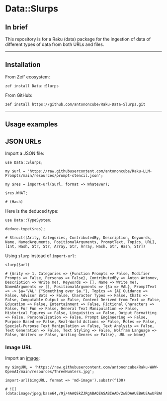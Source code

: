 # Data::Slurps

## In brief

This repository is for a Raku (data) package for the ingestion of data of different types of data
from both URLs and files.


----

## Installation

From Zef' ecosystem:

```
zef install Data::Slurps
```

From GitHub:

```
zef install https://github.com/antononcube/Raku-Data-Slurps.git
```

-----

## Usage examples

## JSON URLs

Import a JSON file:

```perl6
use Data::Slurps;

my $url = 'https://raw.githubusercontent.com/antononcube/Raku-LLM-Prompts/main/resources/prompt-stencil.json';

my $res = import-url($url, format => Whatever);

$res.WHAT;
```
```
# (Hash)
```

Here is the deduced type:

```perl6
use Data::TypeSystem;

deduce-type($res);
```
```
# Struct([Arity, Categories, ContributedBy, Description, Keywords, Name, NamedArguments, PositionalArguments, PromptText, Topics, URL], [Int, Hash, Str, Str, Array, Str, Array, Hash, Str, Hash, Str])
```

Using `slurp` instead of `import-url`:

```perl6
slurp($url)
```
```
# {Arity => 1, Categories => {Function Prompts => False, Modifier Prompts => False, Personas => False}, ContributedBy => Anton Antonov, Description => Write me!, Keywords => [], Name => Write me!, NamedArguments => [], PositionalArguments => {$a => VAL}, PromptText => -> $a='VAL' {"Something over $a."}, Topics => {AI Guidance => False, Advisor Bots => False, Character Types => False, Chats => False, Computable Output => False, Content Derived from Text => False, Education => False, Entertainment => False, Fictional Characters => False, For Fun => False, General Text Manipulation => False, Historical Figures => False, Linguistics => False, Output Formatting => False, Personalization => False, Prompt Engineering => False, Purpose Based => False, Real-World Actions => False, Roles => False, Special-Purpose Text Manipulation => False, Text Analysis => False, Text Generation => False, Text Styling => False, Wolfram Language => False, Writers => False, Writing Genres => False}, URL => None}
```

### Image URL

Import an [image](https://raw.githubusercontent.com/antononcube/Raku-WWW-OpenAI/main/resources/ThreeHunters.jpg):

```perl6
my $imgURL = 'https://raw.githubusercontent.com/antononcube/Raku-WWW-OpenAI/main/resources/ThreeHunters.jpg';

import-url($imgURL, format => 'md-image').substr(^100)
```
```
# ![](data:image/jpeg;base64,/9j/4AAQSkZJRgABAQEASABIAAD/2wBDAAUEBAUEAwUFBAUGBgUGCA4JCAcHCBEMDQoOFBEVF
```